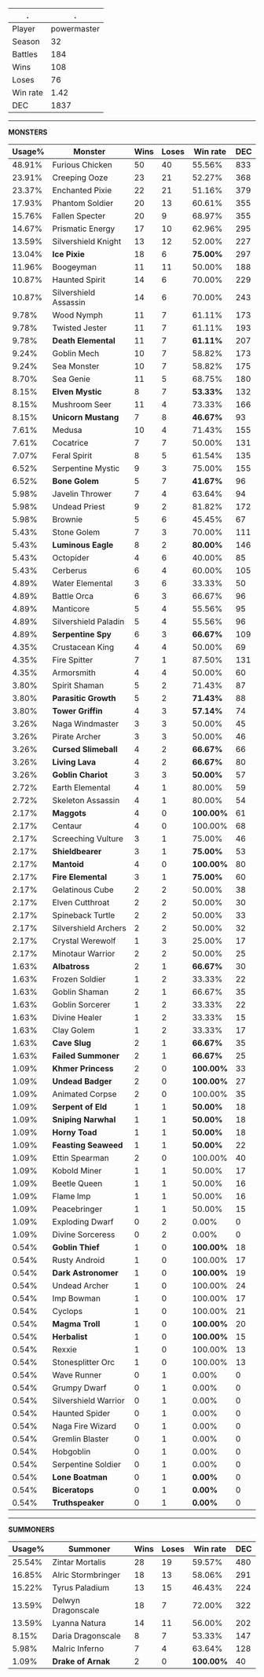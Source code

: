 .|.
|-|-
Player|powermaster
Season|32
Battles|184
Wins|108
Loses|76
Win rate|1.42
DEC|1837

---
**MONSTERS**

Usage%|Monster|Wins|Loses|Win rate|DEC|
-|-|-|-|-|-|
48.91%|Furious Chicken|50|40|55.56%|833|
23.91%|Creeping Ooze|23|21|52.27%|368|
23.37%|Enchanted Pixie|22|21|51.16%|379|
17.93%|Phantom Soldier|20|13|60.61%|355|
15.76%|Fallen Specter|20|9|68.97%|355|
14.67%|Prismatic Energy|17|10|62.96%|295|
13.59%|Silvershield Knight|13|12|52.00%|227|
13.04%|**Ice Pixie**|18|6|**75.00%**|297|
11.96%|Boogeyman|11|11|50.00%|188|
10.87%|Haunted Spirit|14|6|70.00%|229|
10.87%|Silvershield Assassin|14|6|70.00%|243|
9.78%|Wood Nymph|11|7|61.11%|173|
9.78%|Twisted Jester|11|7|61.11%|193|
9.78%|**Death Elemental**|11|7|**61.11%**|207|
9.24%|Goblin Mech|10|7|58.82%|173|
9.24%|Sea Monster|10|7|58.82%|175|
8.70%|Sea Genie|11|5|68.75%|180|
8.15%|**Elven Mystic**|8|7|**53.33%**|132|
8.15%|Mushroom Seer|11|4|73.33%|166|
8.15%|**Unicorn Mustang**|7|8|**46.67%**|93|
7.61%|Medusa|10|4|71.43%|155|
7.61%|Cocatrice|7|7|50.00%|131|
7.07%|Feral Spirit|8|5|61.54%|135|
6.52%|Serpentine Mystic|9|3|75.00%|155|
6.52%|**Bone Golem**|5|7|**41.67%**|96|
5.98%|Javelin Thrower|7|4|63.64%|94|
5.98%|Undead Priest|9|2|81.82%|172|
5.98%|Brownie|5|6|45.45%|67|
5.43%|Stone Golem|7|3|70.00%|111|
5.43%|**Luminous Eagle**|8|2|**80.00%**|146|
5.43%|Octopider|4|6|40.00%|85|
5.43%|Cerberus|6|4|60.00%|105|
4.89%|Water Elemental|3|6|33.33%|50|
4.89%|Battle Orca|6|3|66.67%|96|
4.89%|Manticore|5|4|55.56%|95|
4.89%|Silvershield Paladin|5|4|55.56%|96|
4.89%|**Serpentine Spy**|6|3|**66.67%**|109|
4.35%|Crustacean King|4|4|50.00%|69|
4.35%|Fire Spitter|7|1|87.50%|131|
4.35%|Armorsmith|4|4|50.00%|60|
3.80%|Spirit Shaman|5|2|71.43%|87|
3.80%|**Parasitic Growth**|5|2|**71.43%**|88|
3.80%|**Tower Griffin**|4|3|**57.14%**|74|
3.26%|Naga Windmaster|3|3|50.00%|45|
3.26%|Pirate Archer|3|3|50.00%|46|
3.26%|**Cursed Slimeball**|4|2|**66.67%**|66|
3.26%|**Living Lava**|4|2|**66.67%**|80|
3.26%|**Goblin Chariot**|3|3|**50.00%**|57|
2.72%|Earth Elemental|4|1|80.00%|59|
2.72%|Skeleton Assassin|4|1|80.00%|54|
2.17%|**Maggots**|4|0|**100.00%**|61|
2.17%|Centaur|4|0|100.00%|68|
2.17%|Screeching Vulture|3|1|75.00%|46|
2.17%|**Shieldbearer**|3|1|**75.00%**|53|
2.17%|**Mantoid**|4|0|**100.00%**|80|
2.17%|**Fire Elemental**|3|1|**75.00%**|60|
2.17%|Gelatinous Cube|2|2|50.00%|38|
2.17%|Elven Cutthroat|2|2|50.00%|30|
2.17%|Spineback Turtle|2|2|50.00%|33|
2.17%|Silvershield Archers|2|2|50.00%|32|
2.17%|Crystal Werewolf|1|3|25.00%|17|
2.17%|Minotaur Warrior|2|2|50.00%|25|
1.63%|**Albatross**|2|1|**66.67%**|30|
1.63%|Frozen Soldier|1|2|33.33%|22|
1.63%|Goblin Shaman|2|1|66.67%|35|
1.63%|Goblin Sorcerer|1|2|33.33%|22|
1.63%|Divine Healer|1|2|33.33%|15|
1.63%|Clay Golem|1|2|33.33%|17|
1.63%|**Cave Slug**|2|1|**66.67%**|35|
1.63%|**Failed Summoner**|2|1|**66.67%**|25|
1.09%|**Khmer Princess**|2|0|**100.00%**|33|
1.09%|**Undead Badger**|2|0|**100.00%**|27|
1.09%|Animated Corpse|2|0|100.00%|35|
1.09%|**Serpent of Eld**|1|1|**50.00%**|18|
1.09%|**Sniping Narwhal**|1|1|**50.00%**|18|
1.09%|**Horny Toad**|1|1|**50.00%**|18|
1.09%|**Feasting Seaweed**|1|1|**50.00%**|22|
1.09%|Ettin Spearman|2|0|100.00%|40|
1.09%|Kobold Miner|1|1|50.00%|17|
1.09%|Beetle Queen|1|1|50.00%|16|
1.09%|Flame Imp|1|1|50.00%|16|
1.09%|Peacebringer|1|1|50.00%|15|
1.09%|Exploding Dwarf|0|2|0.00%|0|
1.09%|Divine Sorceress|0|2|0.00%|0|
0.54%|**Goblin Thief**|1|0|**100.00%**|18|
0.54%|Rusty Android|1|0|100.00%|17|
0.54%|**Dark Astronomer**|1|0|**100.00%**|19|
0.54%|Undead Archer|1|0|100.00%|24|
0.54%|Imp Bowman|1|0|100.00%|17|
0.54%|Cyclops|1|0|100.00%|21|
0.54%|**Magma Troll**|1|0|**100.00%**|20|
0.54%|**Herbalist**|1|0|**100.00%**|15|
0.54%|Rexxie|1|0|100.00%|13|
0.54%|Stonesplitter Orc|1|0|100.00%|13|
0.54%|Wave Runner|0|1|0.00%|0|
0.54%|Grumpy Dwarf|0|1|0.00%|0|
0.54%|Silvershield Warrior|0|1|0.00%|0|
0.54%|Haunted Spider|0|1|0.00%|0|
0.54%|Naga Fire Wizard|0|1|0.00%|0|
0.54%|Gremlin Blaster|0|1|0.00%|0|
0.54%|Hobgoblin|0|1|0.00%|0|
0.54%|Serpentine Soldier|0|1|0.00%|0|
0.54%|**Lone Boatman**|0|1|**0.00%**|0|
0.54%|**Biceratops**|0|1|**0.00%**|0|
0.54%|**Truthspeaker**|0|1|**0.00%**|0|

---
**SUMMONERS**

Usage%|Summoner|Wins|Loses|Win rate|DEC|
-|-|-|-|-|-|
25.54%|Zintar Mortalis|28|19|59.57%|480|
16.85%|Alric Stormbringer|18|13|58.06%|291|
15.22%|Tyrus Paladium|13|15|46.43%|224|
13.59%|Delwyn Dragonscale|18|7|72.00%|322|
13.59%|Lyanna Natura|14|11|56.00%|202|
8.15%|Daria Dragonscale|8|7|53.33%|147|
5.98%|Malric Inferno|7|4|63.64%|128|
1.09%|**Drake of Arnak**|2|0|**100.00%**|40|
